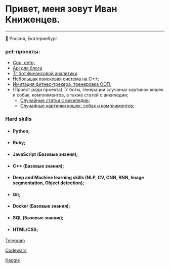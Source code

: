 # Привет, меня зовут Иван Книженцев.

---
:round_pushpin: Россия, Екатеринбург.

### pet-проекты:
- [Соц. сеть;](https://github.com/IKnigencev/api_yatube)
- [Api для блога](https://github.com/IKnigencev/api_yamdb)
- [Тг бот финансовой аналитики](https://github.com/IKnigencev/telegram-bot-finance)
- [Небольшая поисковая система на C++;](https://github.com/IKnigencev/cpp_simple_search_engine)
- [Имитация фитнес-трекера, тренеровка ООП;](https://github.com/IKnigencev/hw_python_oop) 
- (Проект ради проекта) Тг боты, генерации случаных картинок кошек и собак, комплиментов, а также статей с википедии;
  * [Cлучайные статьи с википедии;](https://github.com/IKnigencev/randomwiki_article_bot)
  * [Cлучайные картинки кошек, собак и комплиментов;](https://github.com/IKnigencev/telegram_bot_cat_and_dog)

### Hard skills
- #### Python;
- #### Ruby;
- #### JavaScript (Базовые знания);
- #### C++ (Базовые знания);
- #### Deep and Machine learning skills (NLP, CV, CNN, RNN, Image segmentation, Object detection);
- #### Git;
- #### Docker (Базовые знания);
- #### SQL (Базовые знания);
- #### HTML/CSS;

[Telegram](https://t.me/IKnigencev)

[Codewars](https://www.codewars.com/users/ikniga)

[Kaggle](https://www.kaggle.com/ivanknihencev)
